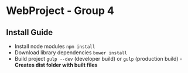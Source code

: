 # WebProject - Group 4

## Install Guide
+ Install node modules `npm install`
+ Download library dependencies `bower install`
+ Build project `gulp --dev` (developer build) or `gulp` (production build) - **Creates dist folder with built files**